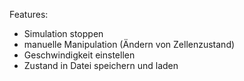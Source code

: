 Features:

- Simulation stoppen
- manuelle Manipulation (Ändern von Zellenzustand)
- Geschwindigkeit einstellen
- Zustand in Datei speichern und laden
